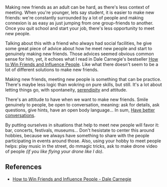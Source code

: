 Making new friends as an adult can be hard, as there's less context of meeting. When you're younger, lets say student, it is easier to make new friends: we're constantly surrounded by a lot of people and making connexion is as easy as just jumping from one group-friends to another. Once you quit school and start your job, there's less opportunity to meet new people. 

Talking about this with a friend who always had social facilities, he give some great piece of advice about how he meet new people and start to genuinely making new friends. Those advices seemed obvious common sense for him, yet, it echoes what I read in Dale Carnegie's bestseller [How to Win Friends and Influence People](How%20to%20Win%20Friends%20and%20Influence%20People%20-%20Dale%20Carnegie.md). Like what there doesn't seem to be a lot of different solutions to make new friends. 

Making new friends, meeting new people is something that can be practice. There's maybe less logic than wokring on pure skills, but still. It's a lot about letting things go, with spontaneity, [serendipity](Serendipity.md) and attitude. 

There's an attitude to have when we want to make new friends. Smile genuinely to people, be open to conversation, meaning: ask for details, ask questions, give hints, have an open body language... In sum, [Have better conversations](Have%20better%20conversations.md).

By putting ourselves in situations that help to meet new people will favor it: bar, concerts, festivals, museums... Don't hesistate to center this around hobbies, because we always have something to share with the people participating in events around those. Also, using your hobby to meet people helps: play music in the street, do mmagic tricks, ask to make drone video of people *(if you like flying your drone like I do)*.

## References
- [How to Win Friends and Influence People - Dale Carnegie](How%20to%20Win%20Friends%20and%20Influence%20People%20-%20Dale%20Carnegie.md)